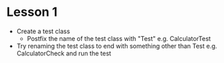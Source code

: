 # Lesson 1

* Create a test class
  * Postfix the name of the test class with "Test" e.g. CalculatorTest
* Try renaming the test class to end with something other than Test e.g. CalculatorCheck and run the test